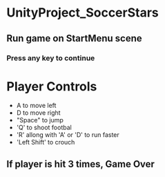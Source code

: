 # UnityProject_SoccerStars

## Run game on StartMenu scene

### Press any key to continue

# Player Controls
- A to move left
- D to move right
- "Space" to jump
- 'Q' to shoot footbal
- 'R' allong with 'A' or 'D' to run faster
- 'Left Shift' to crouch

## If player is hit 3 times, Game Over


